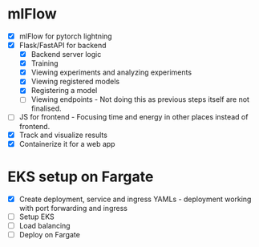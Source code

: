 
# mlFlow

- [X] mlFlow for pytorch lightning
- [X] Flask/FastAPI for backend
    - [X] Backend server logic
    - [X] Training
    - [X] Viewing experiments and analyzing experiments
    - [X] Viewing registered models
    - [X] Registering a model
    - [ ] Viewing endpoints - Not doing this as previous steps itself are not finalised.
- [ ] JS for frontend - Focusing time and energy in other places instead of frontend.
- [X] Track and visualize results
- [X] Containerize it for a web app

# EKS setup on Fargate

- [X] Create deployment, service and ingress YAMLs - deployment working with port forwarding and ingress
- [ ] Setup EKS
- [ ] Load balancing
- [ ] Deploy on Fargate